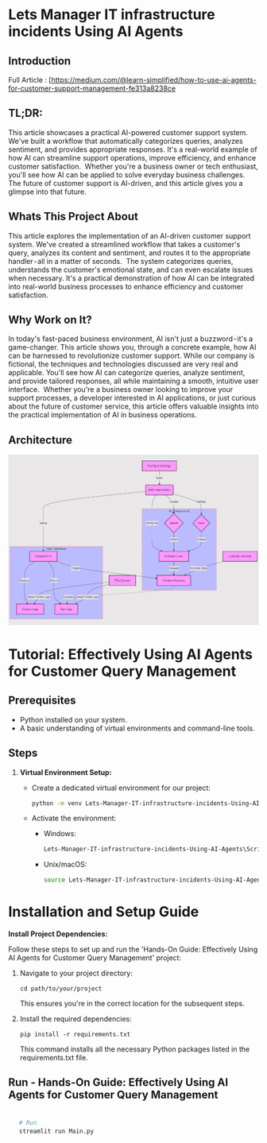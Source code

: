 # Lets Manager IT infrastructure incidents Using AI Agents

## Introduction

Full Article : [https://medium.com/@learn-simplified/how-to-use-ai-agents-for-customer-support-management-fe313a8238ce

## TL;DR:

This article showcases a practical AI-powered customer support system. We've built a workflow that automatically categorizes queries, analyzes sentiment, and provides appropriate responses. It's a real-world example of how AI can streamline support operations, improve efficiency, and enhance customer satisfaction. 
Whether you're a business owner or tech enthusiast, you'll see how AI can be applied to solve everyday business challenges. The future of customer support is AI-driven, and this article gives you a glimpse into that future.


## Whats This Project About

This article explores the implementation of an AI-driven customer support system. We've created a streamlined workflow that takes a customer's query, analyzes its content and sentiment, and routes it to the appropriate handler - all in a matter of seconds. 
The system categorizes queries, understands the customer's emotional state, and can even escalate issues when necessary. It's a practical demonstration of how AI can be integrated into real-world business processes to enhance efficiency and customer satisfaction.

## Why Work on It?

In today's fast-paced business environment, AI isn't just a buzzword - it's a game-changer. This article shows you, through a concrete example, how AI can be harnessed to revolutionize customer support. While our company is fictional, the techniques and technologies discussed are very real and applicable. You'll see how AI can categorize queries, analyze sentiment, and provide tailored responses, all while maintaining a smooth, intuitive user interface. 
Whether you're a business owner looking to improve your support processes, a developer interested in AI applications, or just curious about the future of customer service, this article offers valuable insights into the practical implementation of AI in business operations.


## Architecture
![Design Diagram](design_docs/design.png)


# Tutorial: Effectively Using AI Agents for Customer Query Management 

## Prerequisites
- Python installed on your system.
- A basic understanding of virtual environments and command-line tools.

## Steps

1. **Virtual Environment Setup:**
   - Create a dedicated virtual environment for our project:
   
     ```bash
     python -m venv Lets-Manager-IT-infrastructure-incidents-Using-AI-Agents
     ```
   - Activate the environment:
   
     - Windows:
       ```bash
       Lets-Manager-IT-infrastructure-incidents-Using-AI-Agents\Scripts\activate
       ```
     - Unix/macOS:
       ```bash
       source Lets-Manager-IT-infrastructure-incidents-Using-AI-Agents/bin/activate
       ```
   
# Installation and Setup Guide

**Install Project Dependencies:**

Follow these steps to set up and run the 'Hands-On Guide: Effectively Using AI Agents for Customer Query Management' project:

1. Navigate to your project directory:
   ```
   cd path/to/your/project
   ```
   This ensures you're in the correct location for the subsequent steps.

2. Install the required dependencies:
   ```
   pip install -r requirements.txt
   ```
   This command installs all the necessary Python packages listed in the requirements.txt file.


## Run - Hands-On Guide: Effectively Using AI Agents for Customer Query Management

   ```bash 
     
      # Run 
      streamlit run Main.py
      
   ```